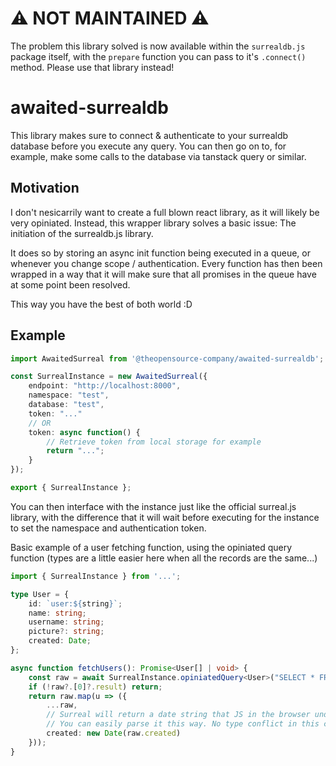 # ⚠️ NOT MAINTAINED ⚠️

The problem this library solved is now available within the `surrealdb.js` package itself, with the `prepare` function you can pass to it's `.connect()` method. Please use that library instead!

# awaited-surrealdb

This library makes sure to connect & authenticate to your surrealdb database before you execute any query. You can then go on to, for example, make some calls to the database via tanstack query or similar. 

## Motivation
I don't nesicarrily want to create a full blown react library, as it will likely be very opiniated. Instead, this wrapper library solves a basic issue: The initiation of the surrealdb.js library.

It does so by storing an async init function being executed in a queue, or whenever you change scope / authentication. Every function has then been wrapped in a way that it will make sure that all promises in the queue have at some point been resolved. 

This way you have the best of both world :D

## Example

```typescript
import AwaitedSurreal from '@theopensource-company/awaited-surrealdb';

const SurrealInstance = new AwaitedSurreal({
    endpoint: "http://localhost:8000",
    namespace: "test",
    database: "test",
    token: "..."
    // OR
    token: async function() {
        // Retrieve token from local storage for example
        return "...";
    }
});

export { SurrealInstance };
```

You can then interface with the instance just like the official surreal.js library, with the difference that it will wait before executing for the instance to set the namespace and authentication token.

Basic example of a user fetching function, using the opiniated query function (types are a little easier here when all the records are the same...)

```typescript
import { SurrealInstance } from '...';

type User = {
    id: `user:${string}`;
    name: string;
    username: string;
    picture?: string;
    created: Date;
};

async function fetchUsers(): Promise<User[] | void> {
    const raw = await SurrealInstance.opiniatedQuery<User>("SELECT * FROM user ORDER BY created DESC");
    if (!raw?.[0]?.result) return;
    return raw.map(u => ({
        ...raw,
        // Surreal will return a date string that JS in the browser understands.
        // You can easily parse it this way. No type conflict in this case because date objects also accept dates :)
        created: new Date(raw.created)
    }));
}
```

